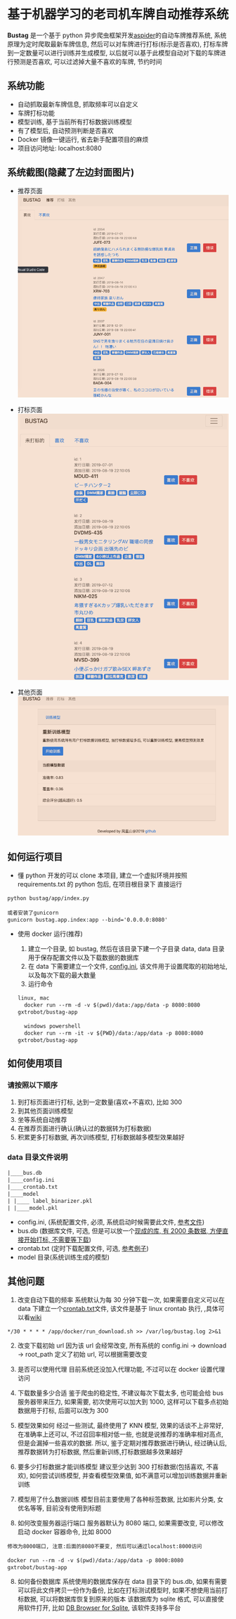 # 基于机器学习的老司机车牌自动推荐系统

**Bustag** 是一个基于 python 异步爬虫框架开发[aspider](https://github.com/gxtrobot/aspider)的自动车牌推荐系统, 系统原理为定时爬取最新车牌信息, 然后可以对车牌进行打标(标示是否喜欢), 打标车牌到一定数量可以进行训练并生成模型, 以后就可以基于此模型自动对下载的车牌进行预测是否喜欢, 可以过滤掉大量不喜欢的车牌, 节约时间

## 系统功能

- 自动抓取最新车牌信息, 抓取频率可以自定义
- 车牌打标功能
- 模型训练, 基于当前所有打标数据训练模型
- 有了模型后, 自动预测判断是否喜欢
- Docker 镜像一键运行, 省去新手配置项目的麻烦
- 项目访问地址: localhost:8080

## 系统截图(隐藏了左边封面图片)

- 推荐页面
  ![](./docs/recommend.png)

- 打标页面
  ![](./docs/tagit.png)

- 其他页面
  ![](./docs/other.png)

## 如何运行项目

- 懂 python 开发的可以 clone 本项目, 建立一个虚拟环境并按照 requirements.txt 的 python 包后, 在项目根目录下
  直接运行

```
python bustag/app/index.py

或者安装了gunicorn
gunicorn bustag.app.index:app --bind='0.0.0.0:8080'
```

- 使用 docker 运行(推荐)

  1. 建立一个目录, 如 bustag, 然后在该目录下建一个子目录 data, data 目录用于保存配置文件以及下载数据的数据库
  2. 在 data 下需要建立一个文件, [config.ini](https://raw.githubusercontent.com/gxtrobot/bustag/master/data/config.ini), 该文件用于设置爬取的初始地址, 以及每次下载的最大数量
  3. 运行命令

  ```
  linux, mac
    docker run --rm -d -v $(pwd)/data:/app/data -p 8080:8080 gxtrobot/bustag-app

    windows powershell
    docker run --rm -it -v ${PWD}/data:/app/data -p 8080:8080 gxtrobot/bustag-app

  ```

## 如何使用项目

### 请按照以下顺序

1. 到打标页面进行打标, 达到一定数量(喜欢+不喜欢), 比如 300
2. 到其他页面训练模型
3. 坐等系统自动推荐
4. 在推荐页面进行确认(确认过的数据转为打标数据)
5. 积累更多打标数据, 再次训练模型, 打标数据越多模型效果越好

### data 目录文件说明

```
|____bus.db
|____config.ini
|____crontab.txt
|____model
| |____ label_binarizer.pkl
| |____model.pkl
```

- config.ini, (系统配置文件, 必须, 系统启动时候需要此文件, [参考文件](./data/config.ini))
- bus.db (数据库文件, 可选, 但是可以放一个[现成的库, 有 2000 条数据, 方便直接开始打标, 不需要等下载](./data/bus.db))
- crontab.txt (定时下载配置文件, 可选, [参考例子](./docker/crontab.txt))
- model 目录(系统训练生成的模型)

## 其他问题

1. 改变自动下载的频率
   系统默认为每 30 分钟下载一次, 如果需要自定义可以在 data 下建立一个[crontab.txt](./docker/crontab.txt)文件, 该文件是基于 linux crontab 执行, ,具体可以看[wiki](https://zh.wikipedia.org/zh-hans/Cron)

```
*/30 * * * * /app/docker/run_download.sh >> /var/log/bustag.log 2>&1
```

2. 改变下载初始 url
   因为该 url 会经常改变, 所有系统的 config.ini -> download -> root_path 定义了初始 url, 可以根据需要改变

3. 是否可以使用代理
   目前系统还没加入代理功能, 不过可以在 docker 设置代理访问

4. 下载数量多少合适
   鉴于爬虫的稳定性, 不建议每次下载太多, 也可能会给 bus 服务器带来压力, 如果需要, 初次使用可以加大到 1000, 这样可以下载多点初始数据用于打标, 后面可以改为 300

5. 模型效果如何
   经过一些测试, 最终使用了 KNN 模型, 效果的话谈不上非常好, 在准确率上还可以, 不过召回率相对低一些, 也就是说推荐的准确率相对高点, 但是会漏掉一些喜欢的数据.
   所以, 鉴于定期对推荐数据进行确认, 经过确认后, 推荐数据转为打标数据, 然后重新训练,打标数据越多效果越好

6. 要多少打标数据才能训练模型
   建议至少达到 300 打标数据(包括喜欢, 不喜欢), 如何尝试训练模型, 并查看模型效果值, 如不满意可以增加训练数据并重新训练

7. 模型用了什么数据训练
   模型目前主要使用了各种标签数据, 比如影片分类, 女优名等等, 目前没有使用到标题

8. 如何改变服务器运行端口
   服务器默认为 8080 端口, 如果需要改变, 可以修改启动 docker 容器命令, 比如 8000

```
修改为8000端口, 注意:后面的8080不要变, 然后可以通过localhost:8000访问

docker run --rm -d -v $(pwd)/data:/app/data -p 8000:8080 gxtrobot/bustag-app
```

8. 如何备份数据库
   系统使用的数据库保存在 data 目录下的 bus.db, 如果有需要可以将此文件拷贝一份作为备份, 比如在打标测试模型时, 如果不想使用当前打标数据, 可以将数据库恢复到原来的版本
   该数据库为 sqlite 格式, 可以直接使用软件打开, 比如 [DB Browser for Sqlite](https://sqlitebrowser.org/), 该软件支持多平台
